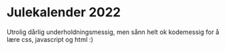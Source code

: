 # Julekalender 2022 
Utrolig dårlig underholdningsmessig, men sånn helt ok kodemessig
for å lære css, javascript og html :)
